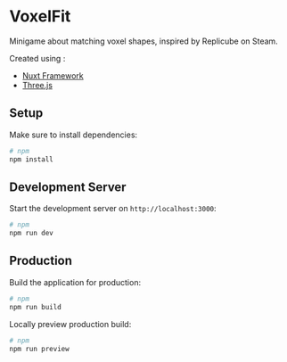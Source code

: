 # VoxelFit

Minigame about matching voxel shapes, inspired by Replicube on Steam.

Created using :
- [Nuxt Framework](https://nuxt.com/)
- [Three.js](https://threejs.org/)

## Setup

Make sure to install dependencies:

```bash
# npm
npm install
```

## Development Server

Start the development server on `http://localhost:3000`:

```bash
# npm
npm run dev
```

## Production

Build the application for production:

```bash
# npm
npm run build
```

Locally preview production build:

```bash
# npm
npm run preview
```
